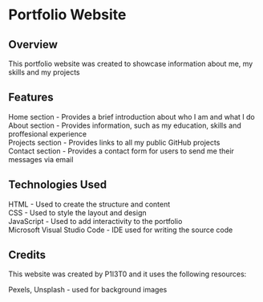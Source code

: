 # Portfolio Website

## Overview

This portfolio website was created to showcase information about me, my skills and my projects

## Features

Home section - Provides a brief introduction about who I am and what I do <br>
About section - Provides information, such as my education, skills and proffesional experience <br>
Projects section - Provides links to all my public GitHub projects <br>
Contact section - Provides a contact form for users to send me their messages via email <br>

## Technologies Used

HTML - Used to create the structure and content <br>
CSS - Used to style the layout and design <br>
JavaScript - Used to add interactivity to the portfolio <br>
Microsoft Visual Studio Code - IDE used for writing the source code

## Credits

This website was created by P1l3T0 and it uses the following resources: <br>

Pexels, Unsplash - used for background images <br>
